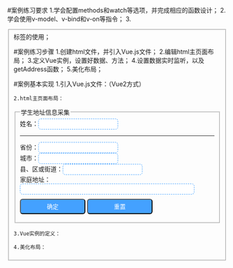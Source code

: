 #案例练习要求
    1.学会配置methods和watch等选项，并完成相应的函数设计；
    2.学会使用v-model、v-bind和v-on等指令；
    3.<fieldset>标签的使用；

#案例练习步骤
    1.创建html文件，并引入Vue.js文件；
    2.编辑html主页面布局；
    3.定义Vue实例，设置好数据、方法；
    4.设置数据实时监听，以及getAddress函数；
    5.美化布局；

#案例基本实现
    1.引入Vue.js文件：（Vue2方式）
<script type="text/javascript" src="../vue/js/vue.js"></script>

    2.html主页面布局：
<div id="vue">
    <form action="">
        <fieldset v-bind:class="stuClass">
            <legend>学生地址信息采集</legend>
            姓名：<input class="ipt" type="text" v-model="name"></br>
            <hr>
            省份：<input class="ipt" type="text" v-model="province"></br>
            城市：<input class="ipt" type="text" v-model="city"></br>
            县、区或街道：<input class="ipt" type="text" v-model="street"></br>
            家庭地址：<input class="ipt" type="text" v-model="address" style="width: 400px;"></br>
            <button class="btn" type="button" @click="sendData">确定</button>
            <button class="btn" type="button" @click="resetAllData">重置</button>
        </fieldset>
    </form>
 </div>

    3.Vue实例的定义：
<script type="text/javascript">
    var vm = new Vue({
        el:'#vue',
        data:{
            name:'',
            province:'',
            city:'',
            street:'',
            address:'',
            stuClass:'fields'
        },
        watch:{
            province:{
                handler(newValue, oldValue){
                        this.getAddress(); //这里一定要用this.的方式，不然会报函数未定义的错；
                },
                deep:true,
                immediate:true
            },
            city:{
                handler(newValue, oldValue){
                    this.getAddress();
                },
                deep:true,
                immediate:true
            },
            street:{
                handler(newValue, oldValue){
                    this.getAddress();
                },
                deep:true,
                immediate:true
            }
        },
        methods:{
            getAddress(){
                this.address = this.province+' '+this.city+' '+this.street+' ';
            },
            resetAllData(){
                this.name = '';
                this.province = '';
                this.city = '';
                this.street = '';
            },
            sendData(){
                alert('信息发送如下：'+this.name+'\n'+this.address);
            }
        }
    })
</script>

    4.美化布局：
<style>
    .ipt {
        height: 25px;
        border-radius: 6px;
        border: 1px dashed #44A1FF;
    }
    .btn {
        margin: 10px auto;
        height: 35px;
        width: 150px;
        background-color: #44A1FF;
        color: white;
        padding: 0px 20px;
        border-radius: 6px;
    }
    .fields {
        width: 550px;
        height: 250px;
        background-color: #adfada;
        padding: 50px;
        margin: 0px auto;
    }
</style>

